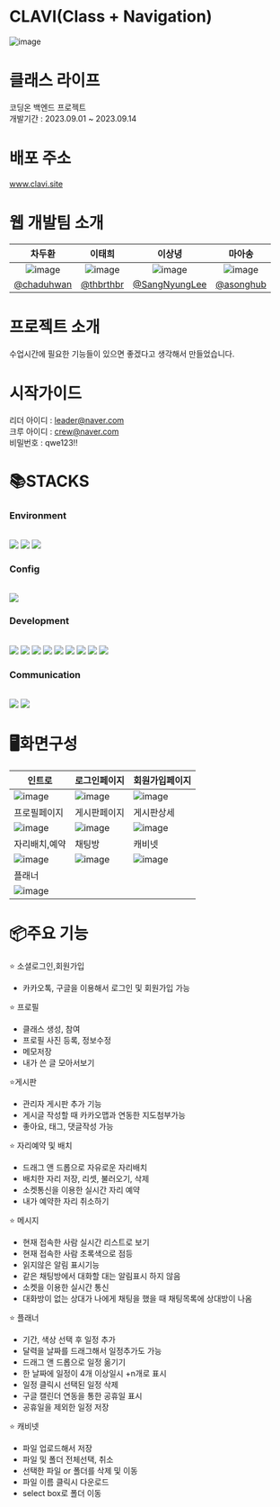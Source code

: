 # CLAVI(Class + Navigation)
![image](https://github.com/chaduhwan/Project2/assets/56573530/28f4b49d-d13a-4016-aefd-059ed3e39d24)

# 클래스 라이프
코딩온 백엔드 프로젝트</br>
개발기간 : 2023.09.01 ~ 2023.09.14

# 배포 주소
www.clavi.site

# 웹 개발팀 소개
|차두환|이태희|이상녕|마아송|
|:-:|:-:|:-:|:-:|
|![image](https://github.com/chaduhwan/Project2/assets/56573530/407357e4-210c-46e9-a48b-65910dcab359)|![image](https://github.com/chaduhwan/Project2/assets/56573530/8667b895-443d-4cc9-89df-08d46ec5c1bc)|![image](https://github.com/chaduhwan/Project2/assets/56573530/6f26bc67-619e-4bf8-883f-b4836c4c7439)|![image](https://github.com/chaduhwan/Project2/assets/56573530/8e1de7c5-7260-479e-9359-02082f4af6ce)|
|<a href="https://github.com/chaduhwan">@chaduhwan</a>|<a href="https://github.com/thbrthbr">@thbrthbr</a>|<a href="https://github.com/SangNyungLee">@SangNyungLee</a>|<a href="https://github.com/asonghub">@asonghub</a>|

# 프로젝트 소개
수업시간에 필요한 기능들이 있으면 좋겠다고 생각해서 만들었습니다.

# 시작가이드
리더 아이디 : leader@naver.com <br/>
크루 아이디 : crew@naver.com <br/>
비밀번호 : qwe123!!

# 📚STACKS

<div>

  <h3>Environment</h3><br/>
  <img src="https://img.shields.io/badge/visualstudiocode-007ACC?style=for-the-badge&logo=visualstudiocode&logoColor=white">
    <img src="https://img.shields.io/badge/github-181717?style=for-the-badge&logo=github&logoColor=white">
    <img src="https://img.shields.io/badge/git-F05032?style=for-the-badge&logo=git&logoColor=white">
</div>

<div>
  <h3>Config</h3><br/>
  <img src="https://img.shields.io/badge/npm-CB3837?style=for-the-badge&logo=npm&logoColor=white">
</div>

<div>
  <h3>Development</h3><br/>
  <img src="https://img.shields.io/badge/html5-E34F26?style=for-the-badge&logo=html5&logoColor=white">
  <img src="https://img.shields.io/badge/css-1572B6?style=for-the-badge&logo=css3&logoColor=white">
  <img src="https://img.shields.io/badge/javascript-F7DF1E?style=for-the-badge&logo=javascript&logoColor=black">
  <img src="https://img.shields.io/badge/jquery-0769AD?style=for-the-badge&logo=jquery&logoColor=white">
  <img src="https://img.shields.io/badge/mysql-4479A1?style=for-the-badge&logo=mysql&logoColor=white">
  <img src="https://img.shields.io/badge/node.js-339933?style=for-the-badge&logo=Node.js&logoColor=white">
  <img src="https://img.shields.io/badge/express-000000?style=for-the-badge&logo=express&logoColor=white">
  <img src="https://img.shields.io/badge/bootstrap-7952B3?style=for-the-badge&logo=bootstrap&logoColor=white">
  <img src="https://img.shields.io/badge/socket.io-010101?style=for-the-badge&logo=socket.io&logoColor=white">

</div>

<div>
  <h3>Communication</h3><br/>
    <img src="https://img.shields.io/badge/figma-F24E1E?style=for-the-badge&logo=figma&logoColor=white">
    <img src="https://img.shields.io/badge/trello-0052CC?style=for-the-badge&logo=trello&logoColor=white">
</div>

# 🖥화면구성
|인트로|로그인페이지|회원가입페이지|
|-|-|-|
|![image](https://github.com/chaduhwan/Project2/assets/56573530/fbff0d9a-f348-4f54-b465-91907decd3f6)|![image](https://github.com/chaduhwan/Project2/assets/56573530/5692991e-c089-4fc7-bbc4-97ec32922cfd)|![image](https://github.com/chaduhwan/Project2/assets/56573530/bbe7b0a2-ec9c-4d5a-aa1c-394ddcf6f737)|
|프로필페이지|게시판페이지|게시판상세|
|![image](https://github.com/chaduhwan/Project2/assets/56573530/2e4dc727-ac58-46da-b605-87ddeee2791a)|![image](https://github.com/chaduhwan/Project2/assets/56573530/38355ab1-26fd-4ea7-9def-f611d5f8edba)|![image](https://github.com/chaduhwan/Project2/assets/56573530/a4f63616-8316-461f-81bc-285676e3c4aa)|
|자리배치,예약|채팅방|캐비넷|
|![image](https://github.com/chaduhwan/Project2/assets/56573530/13f46bf7-cdbc-44ce-a5a9-ae6497b6c11e)|![image](https://github.com/chaduhwan/Project2/assets/56573530/6836cfe2-55ce-4dab-bd30-4dd04e4c522e)|![image](https://github.com/chaduhwan/Project2/assets/56573530/1b1a56c4-138a-441c-9c16-095f853bb659)|
|플래너|||
|![image](https://github.com/chaduhwan/Project2/assets/56573530/55161310-8827-4795-bf64-50d22f40f545)|

# 📦주요 기능
⭐️ 소셜로그인,회원가입 <br/>
 - 카카오톡, 구글을 이용해서 로그인 및 회원가입 가능 <br/>
 
⭐️ 프로필
 - 클래스 생성, 참여
 - 프로필 사진 등록, 정보수정
 - 메모저장
 - 내가 쓴 글 모아서보기

⭐️게시판
 - 관리자 게시판 추가 기능
 - 게시글 작성할 때 카카오맵과 연동한 지도첨부가능
 - 좋아요, 태그, 댓글작성 가능

⭐️ 자리예약 및 배치
 - 드래그 앤 드롭으로 자유로운 자리배치
 - 배치한 자리 저장, 리셋, 불러오기, 삭제
 - 소켓통신을 이용한 실시간 자리 예약
 - 내가 예약한 자리 취소하기
   
⭐️ 메시지
 - 현재 접속한 사람 실시간 리스트로 보기
 - 현재 접속한 사람 초록색으로 점등
 - 읽지않은 알림 표시기능
 - 같은 채팅방에서 대화할 대는 알림표시 하지 않음
 - 소켓을 이용한 실시간 통신
 - 대화방이 없는 상대가 나에게 채팅을 했을 때 채팅목록에 상대방이 나옴

⭐️ 플래너
 - 기간, 색상 선택 후 일정 추가
 - 달력을 날짜를 드래그해서 일정추가도 가능
 - 드래그 앤 드롭으로 일정 옮기기
 - 한 날짜에 일정이 4개 이상일시 +n개로 표시
 - 일정 클릭시 선택된 일정 삭제
 - 구글 캘린더 연동을 통한 공휴일 표시
 - 공휴일을 제외한 일정 저장

⭐️ 캐비넷
 - 파일 업로드해서 저장
 - 파일 및 폴더 전체선택, 취소
 - 선택한 파일 or 폴더를 삭제 및 이동
 - 파일 이름 클릭시 다운로드
 - select box로 폴더 이동












